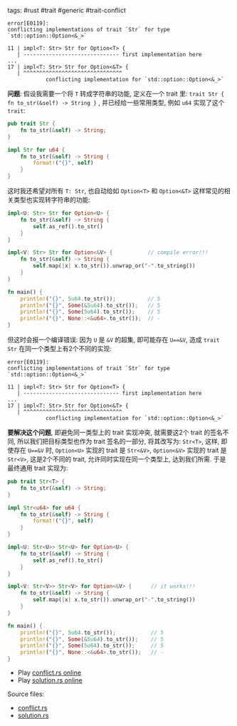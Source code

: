 tags: #rust #trait #generic #trait-conflict

```
error[E0119]:
conflicting implementations of trait `Str` for type `std::option::Option<&_>`

11 | impl<T: Str> Str for Option<T> {
   | ------------------------------ first implementation here
...
17 | impl<T: Str> Str for Option<&T> {
   | ^^^^^^^^^^^^^^^^^^^^^^^^^^^^^^^ 
            conflicting implementation for `std::option::Option<&_>`
```

**问题**: 假设我需要一个将 `T` 转成字符串的功能, 定义在一个 trait 里: `trait Str { fn to_str(&self) -> String }` , 并已经给一些常用类型, 例如 `u64` 实现了这个`trait`:

```rust
pub trait Str {
    fn to_str(&self) -> String;
}

impl Str for u64 {
    fn to_str(&self) -> String {
        format!("{}", self)
    }
}
```

这时我还希望对所有 `T: Str`, 也自动给如 `Option<T>` 和 `Option<&T>`
这样常见的相关类型也实现转字符串的功能:

```rust
impl<U: Str> Str for Option<U> {
    fn to_str(&self) -> String {
        self.as_ref().to_str()
    }
}

impl<V: Str> Str for Option<&V> {           // compile error!!!
    fn to_str(&self) -> String {
        self.map(|x| x.to_str()).unwrap_or("-".to_string())
    }
}

fn main() {
    println!("{}", 5u64.to_str());          // 5
    println!("{}", Some(&5u64).to_str());   // 5
    println!("{}", Some(5u64).to_str());    // 5
    println!("{}", None::<&u64>.to_str());  // -
}
```

但这时会报一个编译错误: 因为 `U` 是 `&V` 的超集, 即可能存在 `U==&V`, 造成 `trait Str` 在同一个类型上有2个不同的实现:

```
error[E0119]:
conflicting implementations of trait `Str` for type `std::option::Option<&_>`

11 | impl<T: Str> Str for Option<T> {
   | ------------------------------ first implementation here
...
17 | impl<T: Str> Str for Option<&T> {
   | ^^^^^^^^^^^^^^^^^^^^^^^^^^^^^^^ 
            conflicting implementation for `std::option::Option<&_>`
```

**要解决这个问题**, 即避免同一类型上的 trait 实现冲突, 就需要这2个 trait 的签名不同,
所以我们把目标类型也作为 trait 签名的一部分, 将其改写为: `Str<T>`,
这样, 即使存在 `U==&V` 时, `Option<U>` 实现的 trait 是 `Str<&V>`, `Option<&V>` 实现的 trait 是 `Str<V>`,
这是2个不同的 trait, 允许同时实现在同一个类型上, 达到我们所需. 于是最终通用 trait 实现为:

```rust
pub trait Str<T> {
    fn to_str(&self) -> String;
}

impl Str<u64> for u64 {
    fn to_str(&self) -> String {
        format!("{}", self)
    }
}

impl<U: Str<U>> Str<U> for Option<U> {
    fn to_str(&self) -> String {
        self.as_ref().to_str()
    }
}

impl<V: Str<V>> Str<V> for Option<&V> {      // it works!!!
    fn to_str(&self) -> String {
        self.map(|x| x.to_str()).unwrap_or("-".to_string())
    }
}

fn main() {
    println!("{}", 5u64.to_str());           // 5
    println!("{}", Some(&5u64).to_str());    // 5
    println!("{}", Some(5u64).to_str());     // 5
    println!("{}", None::<&u64>.to_str());   // -
}
```

- Play [conflict.rs online](https://play.rust-lang.org/?version=stable&mode=debug&edition=2021&gist=70731f9785148d2980b537cd5cd42875)
- Play [solution.rs online](https://play.rust-lang.org/?version=stable&mode=debug&edition=2021&gist=0afb51d262ec45ac191825f57aa55580)

Source files:

- [conflict.rs](https://github.com/drmingdrmer/tips/blob/main/rust-playground/src/bin/impl-trait-for-option-generic-conflict.rs)
- [solution.rs](https://github.com/drmingdrmer/tips/blob/main/rust-playground/src/bin/impl-trait-for-option-generic-solution.rs)
